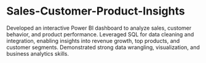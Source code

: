 # Sales-Customer-Product-Insights
Developed an interactive Power BI dashboard to analyze sales, customer behavior, and product performance. Leveraged SQL for data cleaning and integration, enabling insights into revenue growth, top products, and customer segments. Demonstrated strong data wrangling, visualization, and business analytics skills.
